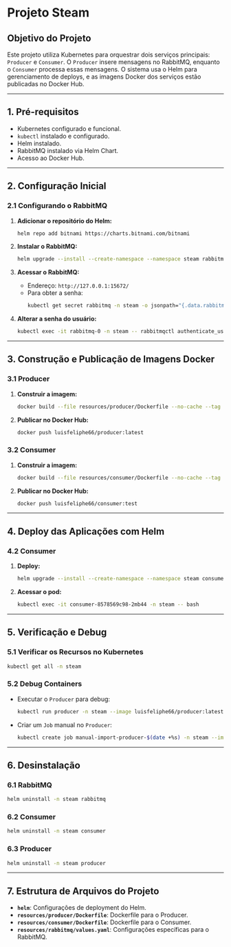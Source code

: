 
# Projeto Steam

## **Objetivo do Projeto**
Este projeto utiliza Kubernetes para orquestrar dois serviços principais: `Producer` e `Consumer`. 
O `Producer` insere mensagens no RabbitMQ, enquanto o `Consumer` processa essas mensagens. 
O sistema usa o Helm para gerenciamento de deploys, e as imagens Docker dos serviços estão publicadas no Docker Hub.

---

## **1. Pré-requisitos**
- Kubernetes configurado e funcional.
- `kubectl` instalado e configurado.
- Helm instalado.
- RabbitMQ instalado via Helm Chart.
- Acesso ao Docker Hub.

---

## **2. Configuração Inicial**

### **2.1 Configurando o RabbitMQ**
1. **Adicionar o repositório do Helm:**
   ```bash
   helm repo add bitnami https://charts.bitnami.com/bitnami
   ```

2. **Instalar o RabbitMQ:**
   ```bash
   helm upgrade --install --create-namespace --namespace steam rabbitmq bitnami/rabbitmq --version 15.0.6 -f resources/rabbitmq/values.yaml
   ```

3. **Acessar o RabbitMQ:**
   - Endereço: `http://127.0.0.1:15672/`
   - Para obter a senha:
     ```bash
     kubectl get secret rabbitmq -n steam -o jsonpath="{.data.rabbitmq-password}" | base64 --decode
     ```

4. **Alterar a senha do usuário:**
   ```bash
   kubectl exec -it rabbitmq-0 -n steam -- rabbitmqctl authenticate_user user <nova_senha>
   ```

---

## **3. Construção e Publicação de Imagens Docker**

### **3.1 Producer**
1. **Construir a imagem:**
   ```bash
   docker build --file resources/producer/Dockerfile --no-cache --tag luisfeliphe66/producer:latest .
   ```

2. **Publicar no Docker Hub:**
   ```bash
   docker push luisfeliphe66/producer:latest
   ```

### **3.2 Consumer**
1. **Construir a imagem:**
   ```bash
   docker build --file resources/consumer/Dockerfile --no-cache --tag luisfeliphe66/consumer:test .
   ```

2. **Publicar no Docker Hub:**
   ```bash
   docker push luisfeliphe66/consumer:test
   ```

---

## **4. Deploy das Aplicações com Helm**

### **4.2 Consumer**
1. **Deploy:**
   ```bash
   helm upgrade --install --create-namespace --namespace steam consumer ./helm -f helm/values.yaml
   ```

2. **Acessar o pod:**
   ```bash
   kubectl exec -it consumer-8578569c98-2mb44 -n steam -- bash
   ```

---

## **5. Verificação e Debug**

### **5.1 Verificar os Recursos no Kubernetes**
```bash
kubectl get all -n steam
```

### **5.2 Debug Containers**
- Executar o `Producer` para debug:
  ```bash
  kubectl run producer -n steam --image luisfeliphe66/producer:latest
  ```

- Criar um `Job` manual no `Producer`:
  ```bash
  kubectl create job manual-import-producer-$(date +%s) -n steam --image luisfeliphe66/producer:latest
  ```

---

## **6. Desinstalação**

### **6.1 RabbitMQ**
```bash
helm uninstall -n steam rabbitmq
```

### **6.2 Consumer**
```bash
helm uninstall -n steam consumer
```

### **6.3 Producer**
```bash
helm uninstall -n steam producer
```

---

## **7. Estrutura de Arquivos do Projeto**
- **`helm`**: Configurações de deployment do Helm.
- **`resources/producer/Dockerfile`**: Dockerfile para o Producer.
- **`resources/consumer/Dockerfile`**: Dockerfile para o Consumer.
- **`resources/rabbitmq/values.yaml`**: Configurações específicas para o RabbitMQ.
